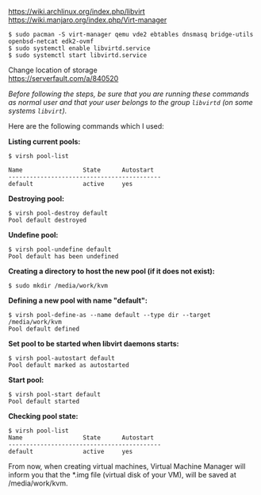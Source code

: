 
https://wiki.archlinux.org/index.php/libvirt
https://wiki.manjaro.org/index.php/Virt-manager

    $ sudo pacman -S virt-manager qemu vde2 ebtables dnsmasq bridge-utils openbsd-netcat edk2-ovmf  
    $ sudo systemctl enable libvirtd.service  
    $ sudo systemctl start libvirtd.service

  

Change location of storage  
https://serverfault.com/a/840520

*Before following the steps, be sure that you are running these commands as normal user and that your user belongs to the group `libvirtd` (on some systems `libvirt`).*

Here are the following commands which I used:

**Listing current pools:**

```
$ virsh pool-list
    
Name                 State      Autostart 
-------------------------------------------
default              active     yes 
```

**Destroying pool:**

```
$ virsh pool-destroy default
Pool default destroyed
```

**Undefine pool:**

```
$ virsh pool-undefine default
Pool default has been undefined
```

**Creating a directory to host the new pool (if it does not exist):**

```
$ sudo mkdir /media/work/kvm
```

**Defining a new pool with name "default":**

```
$ virsh pool-define-as --name default --type dir --target /media/work/kvm
Pool default defined
```

**Set pool to be started when libvirt daemons starts:**

```
$ virsh pool-autostart default
Pool default marked as autostarted
```

**Start pool:**

```
$ virsh pool-start default
Pool default started
```

**Checking pool state:**

```
$ virsh pool-list
Name                 State      Autostart 
-------------------------------------------
default              active     yes 
```

From now, when creating virtual machines, Virtual Machine Manager will inform you that the *.img file (virtual disk of your VM), will be saved at /media/work/kvm.

